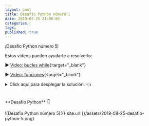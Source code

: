 ```yaml
---
layout: post
title: Desafío Python número 5
date: 2019-08-25 21:00:00
categories: 
tags: 
published: true
---
```


¡Desafío Python número 5!

Estos videos pueden ayudarte a resolverlo:

▶️ [Video: bucles while](https://youtu.be/Ll8Q48_yPIM){:target="_blank"}

▶️ [Video: funciones](https://youtu.be/IF34NgjldXs){:target="_blank"}

<details><summary>Click aquí para desplegar la solución. 👈</summary>
<br />✏️ Explicación: esta función determina si el número n contiene al dígito d. Para esto, se recorre el número, obteniendo cada dígito desde el final (usando el operador módulo) y comparándolos con d. Si el dígito coincide con d, la función retorna True. Si finaliza la iteración sin encontrarlo, retorna False.
<br />
<div markdown="1">![Solución al desafío]({{ site.url }}/assets/2019-08-25-desafio-python-5-solucion.png)
  </div></details>
<br />
<br />
**Desafío Python** 👇

![Desafío Python número 5]({{ site.url }}/assets/2019-08-25-desafio-python-5.png)
